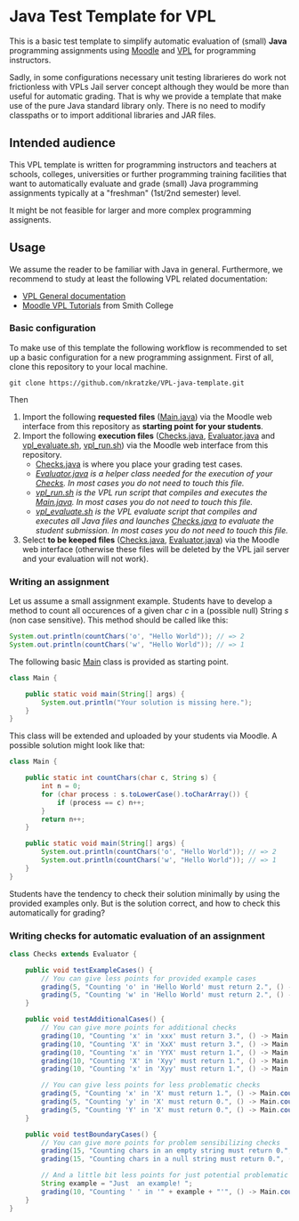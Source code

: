 # Java Test Template for VPL

This is a basic test template to simplify automatic evaluation of (small) __Java__ programming assignments
using [Moodle](https://moodle.org/) and [VPL](http://vpl.dis.ulpgc.es/) for programming instructors.

Sadly, in some configurations
necessary unit testing librarieres do work not frictionless with VPLs Jail server concept although they would be more than useful for
automatic grading. That is why we provide a template that make use of the pure Java standard library only.
There is no need to modify classpaths or to import additional libraries and JAR files.

## Intended audience

This VPL template is written for programming instructors and teachers at schools, colleges, universities or further
programming training facilities that want to automatically evaluate and grade (small)
Java programming assignments typically at a "freshman" (1st/2nd semester) level.

It might be not feasible for larger and more complex programming assignents.

## Usage

We assume the reader to be familiar with Java in general.
Furthermore, we recommend to study at least the following VPL related documentation:

- [VPL General documentation](http://vpl.dis.ulpgc.es/index.php/support)
- [Moodle VPL Tutorials](http://www.science.smith.edu/dftwiki/index.php/Moodle_VPL_Tutorials) from Smith College

### Basic configuration

To make use of this template the following workflow is recommended to set up a basic configuration for a new programming assignment.
First of all, clone this repository to your local machine.

```
git clone https://github.com/nkratzke/VPL-java-template.git
```

Then

1. Import the following __requested files__ ([Main.java](Main.java)) via the Moodle web interface from this repository as __starting point for your students__.
2. Import the following __execution files__ ([Checks.java](Checks.java), [Evaluator.java](Evaluator.java) and [vpl_evaluate.sh](vpl_evaluate.sh), [vpl_run.sh](vpl_run.sh)) via the Moodle web interface from this repository.
    - [Checks.java](Checks.java) is where you place your grading test cases.
    - _[Evaluator.java](Evaluator.java) is a helper class needed for the execution of your [Checks](Checks.java). In most cases you do not need to touch this file._
    - _[vpl_run.sh](vpl_run.sh) is the VPL run script that compiles and executes the [Main.java](Main.java). In most cases you do not need to touch this file._
    - _[vpl_evaluate.sh](vpl_evaluate.sh) is the VPL evaluate script that compiles and executes all Java files and launches [Checks.java](Checks.java) to evaluate the student submission. In most cases you do not need to touch this file._
3. Select __to be keeped files__ ([Checks.java](Checks.java), [Evaluator.java](Evaluator.java)) via the Moodle web interface (otherwise these files will be deleted by the VPL jail server and your evaluation will not work).

### Writing an assignment

Let us assume a small assignment example. Students have to develop a method to count all occurences of a given char _c_ in a (possible null) String _s_ (non case sensitive). This method should be called like this:

```Java
System.out.println(countChars('o', "Hello World")); // => 2
System.out.println(countChars('w', "Hello World")); // => 1
```

The following basic [Main](Main.java) class is provided as starting point.

```Java
class Main {

    public static void main(String[] args) {
        System.out.println("Your solution is missing here.");
    }
}
```

This class will be extended and uploaded by your students via Moodle. A possible solution might look like that:

```Java
class Main {

    public static int countChars(char c, String s) {
        int n = 0;
        for (char process : s.toLowerCase().toCharArray()) {
            if (process == c) n++;
        }
        return n++;
    }

    public static void main(String[] args) {
        System.out.println(countChars('o', "Hello World")); // => 2
        System.out.println(countChars('w', "Hello World")); // => 1
    }
}
```

Students have the tendency to check their solution minimally by using the provided examples only.
But is the solution correct, and how to check this automatically for grading?

### Writing checks for automatic evaluation of an assignment

```Java
class Checks extends Evaluator {

    public void testExampleCases() {
        // You can give less points for provided example cases
        grading(5, "Counting 'o' in 'Hello World' must return 2.", () -> Main.countChars('o', "Hello World") == 2);
        grading(5, "Counting 'w' in 'Hello World' must return 2.", () -> Main.countChars('w', "Hello World") == 1);
    }

    public void testAdditionalCases() {
        // You can give more points for additional checks
        grading(10, "Counting 'x' in 'xxx' must return 3.", () -> Main.countChars('x', "xxx") == 3);
        grading(10, "Counting 'X' in 'XxX' must return 3.", () -> Main.countChars('X', "XxX") == 3);
        grading(10, "Counting 'x' in 'YYX' must return 1.", () -> Main.countChars('x', "YYX") == 1);
        grading(10, "Counting 'X' in 'Xyy' must return 1.", () -> Main.countChars('X', "Xyy") == 1);
        grading(10, "Counting 'x' in 'Xyy' must return 1.", () -> Main.countChars('x', "Xyy") == 1);

        // You can give less points for less problematic checks
        grading(5, "Counting 'x' in 'X' must return 1.", () -> Main.countChars('x', "X") == 1);
        grading(5, "Counting 'y' in 'X' must return 0.", () -> Main.countChars('y', "X") == 0);
        grading(5, "Counting 'Y' in 'X' must return 0.", () -> Main.countChars('Y', "X") == 0);
    }

    public void testBoundaryCases() {
        // You can give more points for problem sensibilizing checks
        grading(15, "Counting chars in an empty string must return 0.", () -> Main.countChars('x', "") == 0);
        grading(15, "Counting chars in a null string must return 0.", () -> Main.countChars('x', null) == 0);

        // And a little bit less points for just potential problematic checks
        String example = "Just  an example! ";
        grading(10, "Counting ' ' in '" + example + "'", () -> Main.countChars(' ', example) == 4);
    }
}
```